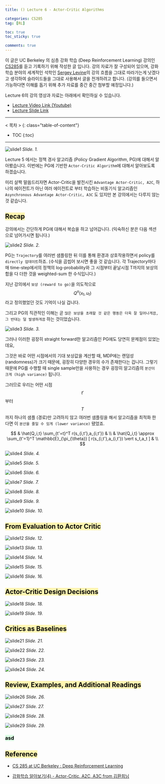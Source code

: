 ```yaml
---
title: () Lecture 6 - Actor-Critic Algorithms

categories: CS285
tag: [RL]

toc: true
toc_sticky: true

comments: true
---
```



이 글은 UC Berkeley 의 심층 강화 학습 (Deep Reinforcement Learning) 강의인 [CS285](http://rail.eecs.berkeley.edu/deeprlcourse/)를 듣고 기록하기 위해 작성한 글 입니다. 
강의 자료가 잘 구성되어 있으며, 강화학습 분야의 세계적인 석학인 [Sergey Levine](http://people.eecs.berkeley.edu/~svlevine/)의 강의 흐름을 그대로 따라가는게 낫겠다고 생각하여 슬라이드들을 그대로 사용해서 글을 전개하려고 합니다. (강의를 들으면서 가능하다면 이해를 돕기 위해 추가 자료를 중간 중간 첨부할 예정입니다.)


Lecture 6의 강의 영상과 자료는 아래에서 확인하실 수 있습니다. 
- [Lecture Video Link (Youtube)](https://www.youtube.com/watch?v=wr00ef_TY6Q&list=PL_iWQOsE6TfURIIhCrlt-wj9ByIVpbfGc&index=23)
- [Lecture Slide Link](http://rail.eecs.berkeley.edu/deeprlcourse/static/slides/lec-6.pdf)


---
< 목차 >
{: class="table-of-content"}
* TOC
{:toc}
---


![slide1](/assets/images/CS285/lec-6/slide1.png)
*Slide. 1.*

Lecture 5 에서는 정책 경사 알고리즘 (Policy Gradient Algorithm, PG)에 대해서 알아봤습니다.
이번에는 PG에 기반한 `Actor-Critic Algorithm`에 대해서 알아보도록 하겠습니다.

미리 살짝 말씀드리자면 Actor-Critic을 발전시킨 `Advantage Actor-Critic, A2C`, 하나의 에이전트가 아닌 여러 에이전트로 부터 학습하는 비동기식 알고리즘인 `Asynchronous Advantage Actor-Critic, A3C` 도 있지만 본 강의에서는 다루지 않는 것 같습니다.



## <mark style='background-color: #fff5b1'> Recap </mark>

강의에서는 간단하게 PG에 대해서 복습을 하고 넘어갑니다. (익숙하신 분은 다음 섹션으로 넘어가시면 됩니다.)

![slide2](/assets/images/CS285/lec-6/slide2.png)
*Slide. 2.*

PG는 `Trajectory`를 여러번 샘플링한 뒤 이를 통해 환경과 상호작용하면서 policy를 `directly 업데이트`하죠.
(수식을 곱씹어 보시면 좋을 것 같습니다. 각 Trajectory마다 매 time-step에서의 정책의 log-probability와 그 시점부터 끝날시점 T까지의 보상의 합을 다 더한 것을 weighted-sum 한 수식입니다.)


지난 강의에서 `보상 (reward to go)`을 의도적으로 $$Q^{\pi} (x_t,u_t)$$ 라고 정의했었던 것도 기억이 나실 겁니다.


그리고 PG의 직관적인 이해는 곧 `많은 보상을 초래할 것 같은 행동은 더욱 잘 일어나게끔, 그 반대는 덜 발생하게끔` 하는 것이었습니다.

![slide3](/assets/images/CS285/lec-6/slide3.png)
*Slide. 3.*

그러나 이러한 굉장히 straight forward한 알고리즘인 PG에도 당연히 문제점이 있었는데요,

그것은 바로 어떤 시점에서의 기대 보상값을 계산할 때, MDP에는 랜덤성 (randomness)가 크기 때문에, 굉장히 다양한 경우의 수가 존재한다는 겁니다. 그렇기 때문에 PG를 수행할 때 single sample만을 사용하는 경우 굉장히 알고리즘의 `분산이 크게 (high variance)` 됩니다.

그러므로 우리는 어떤 시점 $$t'$$부터 $$T$$까지 하나의 샘플 (경로)만 고려하지 않고 여러번 샘플링을 해서 알고리즘을 최적화 한다면 이 `분산을 줄일 수 있게 (lower variance)` 됐었죠. 

$$ 
& \hat{Q_i,t} \sum_{t'=t}^T r(s_{i,t'},a_{i,t'}) & \\
& \hat{Q_i,t} \approx \sum_{t'=1}^T \mathbb{E}_{\pi_{\theta}} [ r(s_{i,t'},a_{i,t'}) \vert s_t,a_t ] & \\
$$ 

![slide4](/assets/images/CS285/lec-6/slide4.png)
*Slide. 4.*

![slide5](/assets/images/CS285/lec-6/slide5.png)
*Slide. 5.*

![slide6](/assets/images/CS285/lec-6/slide6.png)
*Slide. 6.*

![slide7](/assets/images/CS285/lec-6/slide7.png)
*Slide. 7.*

![slide8](/assets/images/CS285/lec-6/slide8.png)
*Slide. 8.*

![slide9](/assets/images/CS285/lec-6/slide9.png)
*Slide. 9.*

![slide10](/assets/images/CS285/lec-6/slide10.png)
*Slide. 10.*



## <mark style='background-color: #fff5b1'> From Evaluation to Actor Critic </mark>

![slide12](/assets/images/CS285/lec-6/slide12.png)
*Slide. 12.*

![slide13](/assets/images/CS285/lec-6/slide13.png)
*Slide. 13.*

![slide14](/assets/images/CS285/lec-6/slide14.png)
*Slide. 14.*

![slide15](/assets/images/CS285/lec-6/slide15.png)
*Slide. 15.*

![slide16](/assets/images/CS285/lec-6/slide16.png)
*Slide. 16.*



## <mark style='background-color: #fff5b1'> Actor-Critic Design Decisions </mark>

![slide18](/assets/images/CS285/lec-6/slide18.png)
*Slide. 18.*

![slide19](/assets/images/CS285/lec-6/slide19.png)
*Slide. 19.*



## <mark style='background-color: #fff5b1'> Critics as Baselines </mark>

![slide21](/assets/images/CS285/lec-6/slide21.png)
*Slide. 21.*

![slide22](/assets/images/CS285/lec-6/slide22.png)
*Slide. 22.*

![slide23](/assets/images/CS285/lec-6/slide23.png)
*Slide. 23.*

![slide24](/assets/images/CS285/lec-6/slide24.png)
*Slide. 24.*



## <mark style='background-color: #fff5b1'> Review, Examples, and Additional Readings </mark>

![slide26](/assets/images/CS285/lec-6/slide26.png)
*Slide. 26.*

![slide27](/assets/images/CS285/lec-6/slide27.png)
*Slide. 27.*

![slide28](/assets/images/CS285/lec-6/slide28.png)
*Slide. 28.*

![slide29](/assets/images/CS285/lec-6/slide29.png)
*Slide. 29.*





### <mark style='background-color: #dcffe4'> asd </mark>

## <mark style='background-color: #fff5b1'> Reference </mark>

- [CS 285 at UC Berkeley : Deep Reinforcement Learning](http://rail.eecs.berkeley.edu/deeprlcourse/)

- [강화학습 알아보기(4) - Actor-Critic, A2C, A3C from 김환희님](https://greentec.github.io/reinforcement-learning-fourth/)













